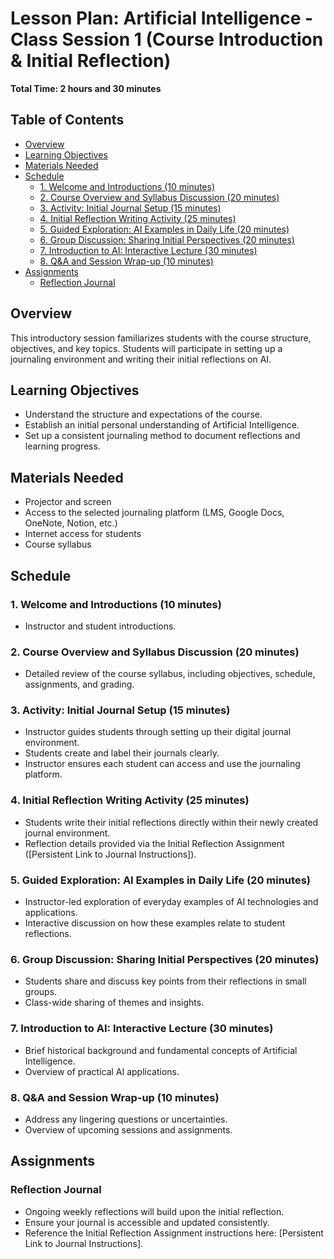 # Lesson Plan: Artificial Intelligence - Class Session 1 (Course Introduction & Initial Reflection)

**Total Time: 2 hours and 30 minutes**

## Table of Contents
- [Overview](#overview)
- [Learning Objectives](#learning-objectives)
- [Materials Needed](#materials-needed)
- [Schedule](#schedule)
  - [1. Welcome and Introductions (10 minutes)](#1-welcome-and-introductions-10-minutes)
  - [2. Course Overview and Syllabus Discussion (20 minutes)](#2-course-overview-and-syllabus-discussion-20-minutes)
  - [3. Activity: Initial Journal Setup (15 minutes)](#3-activity-initial-journal-setup-15-minutes)
  - [4. Initial Reflection Writing Activity (25 minutes)](#4-initial-reflection-writing-activity-25-minutes)
  - [5. Guided Exploration: AI Examples in Daily Life (20 minutes)](#5-guided-exploration-ai-examples-in-daily-life-20-minutes)
  - [6. Group Discussion: Sharing Initial Perspectives (20 minutes)](#6-group-discussion-sharing-initial-perspectives-20-minutes)
  - [7. Introduction to AI: Interactive Lecture (30 minutes)](#7-introduction-to-ai-interactive-lecture-30-minutes)
  - [8. Q&A and Session Wrap-up (10 minutes)](#8-qa-and-session-wrap-up-10-minutes)
- [Assignments](#assignments)
  - [Reflection Journal](#reflection-journal)

## Overview
This introductory session familiarizes students with the course structure, objectives, and key topics. Students will participate in setting up a journaling environment and writing their initial reflections on AI.

## Learning Objectives
- Understand the structure and expectations of the course.
- Establish an initial personal understanding of Artificial Intelligence.
- Set up a consistent journaling method to document reflections and learning progress.

## Materials Needed
- Projector and screen
- Access to the selected journaling platform (LMS, Google Docs, OneNote, Notion, etc.)
- Internet access for students
- Course syllabus

## Schedule

### 1. Welcome and Introductions (10 minutes)
- Instructor and student introductions.

### 2. Course Overview and Syllabus Discussion (20 minutes)
- Detailed review of the course syllabus, including objectives, schedule, assignments, and grading.

### 3. Activity: Initial Journal Setup (15 minutes)
- Instructor guides students through setting up their digital journal environment.
- Students create and label their journals clearly.
- Instructor ensures each student can access and use the journaling platform.

### 4. Initial Reflection Writing Activity (25 minutes)
- Students write their initial reflections directly within their newly created journal environment.
- Reflection details provided via the Initial Reflection Assignment ([Persistent Link to Journal Instructions]).

### 5. Guided Exploration: AI Examples in Daily Life (20 minutes)
- Instructor-led exploration of everyday examples of AI technologies and applications.
- Interactive discussion on how these examples relate to student reflections.

### 6. Group Discussion: Sharing Initial Perspectives (20 minutes)
- Students share and discuss key points from their reflections in small groups.
- Class-wide sharing of themes and insights.

### 7. Introduction to AI: Interactive Lecture (30 minutes)
- Brief historical background and fundamental concepts of Artificial Intelligence.
- Overview of practical AI applications.

### 8. Q&A and Session Wrap-up (10 minutes)
- Address any lingering questions or uncertainties.
- Overview of upcoming sessions and assignments.

## Assignments

### Reflection Journal
- Ongoing weekly reflections will build upon the initial reflection. 
- Ensure your journal is accessible and updated consistently.
- Reference the Initial Reflection Assignment instructions here: [Persistent Link to Journal Instructions].

